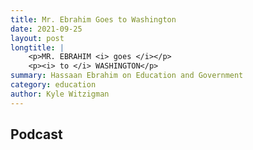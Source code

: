```yaml
---
title: Mr. Ebrahim Goes to Washington
date: 2021-09-25
layout: post
longtitle: |
    <p>MR. EBRAHIM <i> goes </i></p>
    <p><i> to </i> WASHINGTON</p>
summary: Hassaan Ebrahim on Education and Government
category: education
author: Kyle Witzigman
---
```


## Podcast
<div id="buzzsprout-player-9743345"></div><script src="https://www.buzzsprout.com/1795888/9743345-9-mr-ebrahim-goes-to-washington.js?container_id=buzzsprout-player-9743345&player=small" type="text/javascript" charset="utf-8"></script>